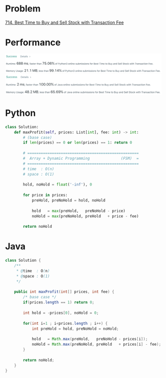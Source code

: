 # Problem
[714. Best Time to Buy and Sell Stock with Transaction Fee](https://leetcode.com/problems/best-time-to-buy-and-sell-stock-with-transaction-fee/)

# Performance
![result](./result.png)
![result-java](./result-java.png)

# Python
```Python
class Solution:
    def maxProfit(self, prices: List[int], fee: int) -> int:
        # (base case)
        if len(prices) == 0 or len(prices) == 1: return 0

        # ==================================================
        #  Array + Dynamic Programming              (FSM)  =
        # ==================================================
        # time  : O(n)
        # space : O(1)
        
        hold, noHold = float('-inf'), 0
        
        for price in prices:
            preHold, preNoHold = hold, noHold
            
            hold   = max(preHold,   preNoHold - price)
            noHold = max(preNoHold, preHold   + price - fee)
            
        return noHold
```

# Java
```Java
class Solution {
    /**
     * @time  : O(n)
     * @space : O(1)
     */

    public int maxProfit(int[] prices, int fee) {
        /* base case */
        if(prices.length == 1) return 0;
        
        int hold = -prices[0], noHold = 0;
        
        for(int i=1 ; i<prices.length ; i++) {
            int preHold = hold, preNoHold = noHold;
            
            hold   = Math.max(preHold,   preNoHold - prices[i]);
            noHold = Math.max(preNoHold, preHold   + prices[i] - fee);
        }
        
        return noHold;
    }
}
```